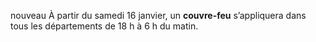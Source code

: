 <div class="conseil conseil-orange">

<span class="nouveau">nouveau</span> À partir du samedi 16 janvier, un **couvre-feu** s’appliquera dans tous les départements de 18 h à 6 h du matin.

</div>
